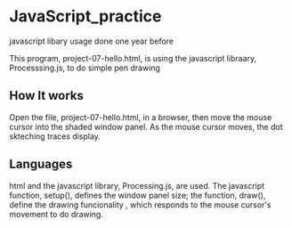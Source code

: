 # JavaScript_practice
javascript libary usage done one year before

This program, project-07-hello.html, is using the javascript libraary, Processsing.js, to do
simple pen drawing

## How It works
Open the file, project-07-hello.html, in a browser, then move the mouse cursor into the shaded window panel.
As the mouse cursor moves, the dot skteching traces display.

## Languages
html and the javascript library, Processing.js, are used. The javascript function, setup(), defines the window 
panel size; the function, draw(), define the drawing funcionality , which responds to the mouse cursor's movement
to do drawing.


